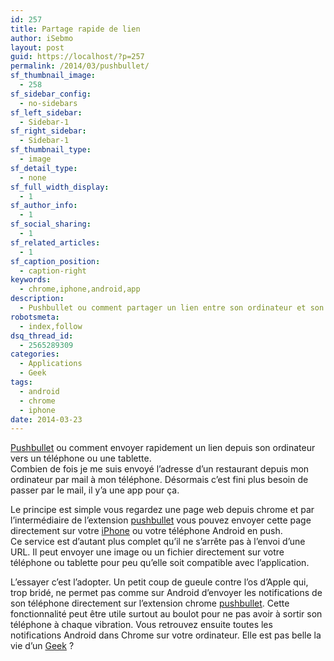 ```yaml
---
id: 257
title: Partage rapide de lien
author: iSebmo
layout: post
guid: https://localhost/?p=257
permalink: /2014/03/pushbullet/
sf_thumbnail_image:
  - 258
sf_sidebar_config:
  - no-sidebars
sf_left_sidebar:
  - Sidebar-1
sf_right_sidebar:
  - Sidebar-1
sf_thumbnail_type:
  - image
sf_detail_type:
  - none
sf_full_width_display:
  - 1
sf_author_info:
  - 1
sf_social_sharing:
  - 1
sf_related_articles:
  - 1
sf_caption_position:
  - caption-right
keywords:
  - chrome,iphone,android,app
description:
  - Pushbullet ou comment partager un lien entre son ordinateur et son téléphone rapidement.
robotsmeta:
  - index,follow
dsq_thread_id:
  - 2565289309
categories:
  - Applications
  - Geek
tags:
  - android
  - chrome
  - iphone
date: 2014-03-23
---
```

[Pushbullet][1] ou comment envoyer rapidement un lien depuis son ordinateur vers un téléphone ou une tablette.  
Combien de fois je me suis envoyé l&rsquo;adresse d&rsquo;un restaurant depuis mon ordinateur par mail à mon téléphone. Désormais c&rsquo;est fini plus besoin de passer par le mail, il y&rsquo;a une app pour ça.

Le principe est simple vous regardez une page web depuis chrome et par l&rsquo;intermédiaire de l&rsquo;extension [pushbullet][1] vous pouvez envoyer cette page directement sur votre [iPhone][2] ou votre téléphone Android en push.  
Ce service est d&rsquo;autant plus complet qu&rsquo;il ne s&rsquo;arrête pas à l&rsquo;envoi d&rsquo;une URL. Il peut envoyer une image ou un fichier directement sur votre téléphone ou tablette pour peu qu&rsquo;elle soit compatible avec l&rsquo;application.

L&rsquo;essayer c&rsquo;est l&rsquo;adopter. Un petit coup de gueule contre l&rsquo;os d&rsquo;Apple qui, trop bridé, ne permet pas comme sur Android d&rsquo;envoyer les notifications de son téléphone directement sur l&rsquo;extension chrome [pushbullet][3]. Cette fonctionnalité peut être utile surtout au boulot pour ne pas avoir à sortir son téléphone à chaque vibration. Vous retrouvez ensuite toutes les notifications Android dans Chrome sur votre ordinateur. Elle est pas belle la vie d&rsquo;un [Geek][4] ?

 [1]: https://www.google.fr/url?sa=t&rct=j&q=&esrc=s&source=web&cd=1&cad=rja&uact=8&ved=0CDIQFjAA&url=https%3A%2F%2Fwww.pushbullet.com%2F&ei=oVQvU4vUIY2BhAelgoHYCA&usg=AFQjCNH6YCnwfxcj8JaUyuXFrNhLSbuWKA&sig2=ehetxtZUfpar8kc42gDHPg&bvm=bv.62922401,d.ZG4
 [2]: https://www.amazon.fr/gp/product/B00FFDHECO/ref=as_li_ss_tl?ie=UTF8&camp=1642&creative=19458&creativeASIN=B00FFDHECO&linkCode=as2&tag=tfadafr-21
 [3]: https://chrome.google.com/webstore/detail/pushbullet/chlffgpmiacpedhhbkiomidkjlcfhogd
 [4]: https://localhost/2014/03/beamer-2-stream-to-apple-tv/ "Beamer 2: stream to Apple TV"